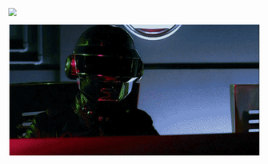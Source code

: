![](https://hit.yhype.me/github/profile?user_id=20926603)

<p align="center">
  <a href="https://mier.info">
    <img src="https://raw.githubusercontent.com/miermontoto/mier.info/main/assets/media/daft.gif"/>
